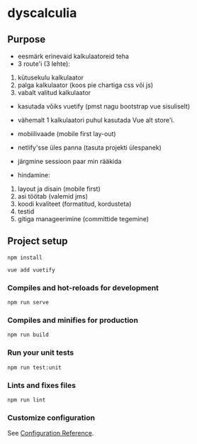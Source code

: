 # dyscalculia

## Purpose

- eesmärk erinevaid kalkulaatoreid teha
- 3 route'i (3 lehte): 
1) kütusekulu kalkulaator
2) palga kalkulaator (koos pie chartiga css või js)
3) vabalt valitud kalkulaator

- kasutada võiks vuetify (pmst nagu bootstrap vue sisuliselt)

- vähemalt 1 kalkulaatori puhul kasutada Vue alt store'i.
- mobiilivaade (mobile first lay-out)
- netlify'sse üles panna (tasuta projekti ülespanek)

- järgmine sessioon paar min rääkida
- hindamine:
1. layout ja disain (mobile first)
2. asi töötab (valemid jms)
3. koodi kvaliteet (formatitud, kordusteta)
4. testid
5. gitiga manageerimine (committide tegemine)


## Project setup
```
npm install
```

```
vue add vuetify
```


### Compiles and hot-reloads for development
```
npm run serve
```

### Compiles and minifies for production
```
npm run build
```

### Run your unit tests
```
npm run test:unit
```

### Lints and fixes files
```
npm run lint
```

### Customize configuration
See [Configuration Reference](https://cli.vuejs.org/config/).
